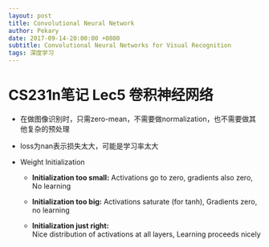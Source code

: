 ```yaml
---
layout: post
title: Convolutional Neural Network
author: Pekary
date: 2017-09-14-20:00:00 +0800
subtitle: Convolutional Neural Networks for Visual Recognition
tags: 深度学习
---
```


# CS231n笔记 Lec5 卷积神经网络



- 在做图像识别时，只需zero-mean，不需要做normalization，也不需要做其他复杂的预处理

- loss为nan表示损失太大，可能是学习率太大

- Weight Initialization

  - **Initialization too small:**
    Activations go to zero, gradients also zero,
    No learning

  - **Initialization too big:**
    Activations saturate (for tanh),
    Gradients zero, no learning

  - **Initialization just right:**    
    Nice distribution of activations at all layers,
    Learning proceeds nicely

